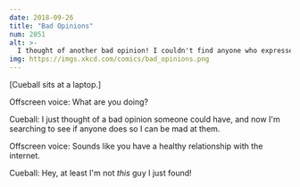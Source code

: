 ```yaml
---
date: 2018-09-26
title: "Bad Opinions"
num: 2051
alt: >-
  I thought of another bad opinion! I couldn't find anyone who expressed it specifically, but still, the fact that I can so easily imagine it is infuriating! I'm gonna tell everyone about it!
img: https://imgs.xkcd.com/comics/bad_opinions.png
---
```

[Cueball sits at a laptop.]

Offscreen voice: What are you doing?

Cueball: I just thought of a bad opinion someone could have, and now I'm searching to see if anyone does so I can be mad at them.

Offscreen voice: Sounds like you have a healthy relationship with the internet.

Cueball: Hey, at least I'm not *this* guy I just found!
